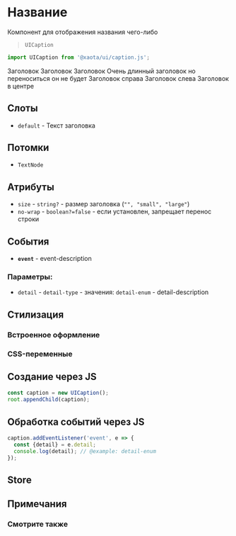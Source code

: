 # Название
Компонент для отображения названия чего-либо

> `UICaption`

```javascript
import UICaption from '@xaota/ui/caption.js';
```

<ui-html>
  <ui-caption size="large">Заголовок</ui-caption>
  <ui-caption>Заголовок</ui-caption>
  <ui-caption size="small">Заголовок</ui-caption>
  <ui-caption size="large" no-wrap>Очень длинный заголовок но переноситься он не будет</ui-caption>
  <ui-caption right>Заголовок справа</ui-caption>
  <ui-caption left>Заголовок слева</ui-caption>
  <ui-caption center>Заголовок в центре</ui-caption>
</ui-html>

## Слоты
* `default` - Текст заголовка

## Потомки
* `TextNode`

## Атрибуты

* `size` - `string?` - размер заголовка (`"", "small", "large"`)
* `no-wrap` - `boolean?=false` - если установлен, запрещает перенос строки

## События

* __`event`__ - event-description

### Параметры:

* `detail` - `detail-type` - значения: `detail-enum` - detail-description

## Стилизация

### Встроенное оформление

### CSS-переменные

## Создание через JS

```javascript
const caption = new UICaption();
root.appendChild(caption);
```

## Обработка событий через JS

```javascript
caption.addEventListener('event', e => {
  const {detail} = e.detail;
  console.log(detail); // @example: detail-enum
});
```

## Store

## Примечания

### Смотрите также

